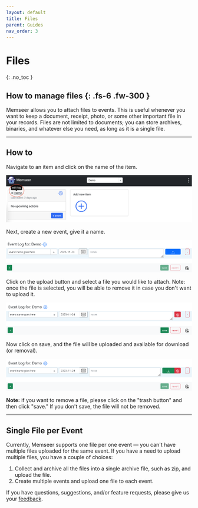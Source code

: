 ```yaml
---
layout: default
title: Files
parent: Guides
nav_order: 3
---
```


# Files
{: .no_toc }

How to manage files
{: .fs-6 .fw-300 }
---

Memseer allows you to attach files to events. This is useful whenever you want to keep a document, receipt, photo, or some other important file in your records. Files are not limited to documents; you can store archives, binaries, and whatever else you need, as long as it is a single file.

---

## How to

Navigate to an item and click on the name of the item.

![](../../assets/images/guides/files/navigate_to_events.png)

Next, create a new event, give it a name.

![](../../assets/images/guides/files/upload_button.png)

Click on the upload button and select a file you would like to attach. Note: once the file is selected, you will be able to remove it in case you don't want to upload it.

![](../../assets/images/guides/files/remove_file.png)

Now click on save, and the file will be uploaded and available for download (or removal).

![](../../assets/images/guides/files/download_or_remove.png)

**Note:** if you want to remove a file, please click on the "trash button" and then click "save." If you don't save, the file will not be removed.
          
---

## Single File per Event

Currently, Memseer supports one file per one event — you can't have multiple files uploaded for the same event. If you have a need to upload multiple files, you have a couple of choices:

1. Collect and archive all the files into a single archive file, such as zip, and upload the file.
2. Create multiple events and upload one file to each event.

If you have questions, suggestions, and/or feature requests, please give us your [feedback](../feedback.md).

